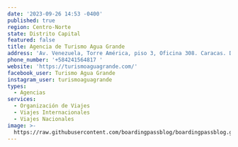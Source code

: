 ```yaml
---
date: '2023-09-26 14:53 -0400'
published: true
region: Centro-Norte
state: Distrito Capital
featured: false
title: Agencia de Turismo Agua Grande
address: 'Av. Venezuela, Torre América, piso 3, Oficina 308. Caracas. Distrito Capital.'
phone_number: '+584241564817 '
website: 'https://turismoaguagrande.com/'
facebook_user: Turismo Agua Grande
instagram_user: turismoaguagrande
types:
  - Agencias
services:
  - Organización de Viajes
  - Viajes Internacionales
  - Viajes Nacionales
image: >-
  https://raw.githubusercontent.com/boardingpassblog/boardingpassblog.github.io/main/assets/images/turismoaguagrande.jpg
---
```


